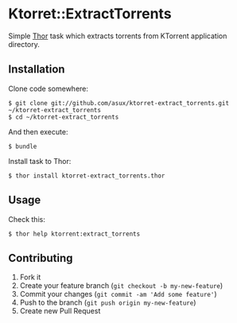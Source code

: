 # Ktorret::ExtractTorrents

Simple [Thor](http://whatisthor.com/) task which extracts torrents from KTorrent application directory.

## Installation

Clone code somewhere:

    $ git clone git://github.com/asux/ktorret-extract_torrents.git ~/ktorret-extract_torrents
    $ cd ~/ktorret-extract_torrents

And then execute:

    $ bundle

Install task to Thor:

    $ thor install ktorret-extract_torrents.thor

## Usage

Check this:

    $ thor help ktorrent:extract_torrents

## Contributing

1. Fork it
2. Create your feature branch (`git checkout -b my-new-feature`)
3. Commit your changes (`git commit -am 'Add some feature'`)
4. Push to the branch (`git push origin my-new-feature`)
5. Create new Pull Request
